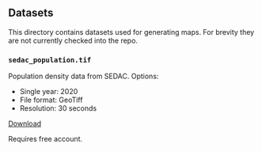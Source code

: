 
## Datasets

This directory contains datasets used for generating maps.
For brevity they are not currently checked into the repo.

### `sedac_population.tif`

Population density data from SEDAC. Options:

 - Single year: 2020
 - File format: GeoTiff
 - Resolution: 30 seconds

[Download](https://sedac.ciesin.columbia.edu/data/set/gpw-v4-population-density-rev11/data-download)

Requires free account.
